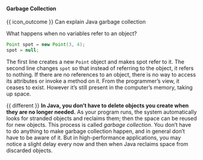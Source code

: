 <div id="title">

#### Garbage Collection

</div>

<span id="prereqs"></span>

<span id="outcomes">{{ icon_outcome }} Can explain Java garbage collection</span>

<div id="body">

What happens when no variables refer to an object?
```java
Point spot = new Point(3, 4);
spot = null;
```
The first line creates a new `Point` object and makes spot refer to it. The second line changes `spot` so that instead of referring to the object, it refers to nothing. If there are no references to an object, there is no way to access its attributes or invoke a method on it. From the programmer’s view, it ceases to exist. However it’s still present in the computer’s memory, taking up space.

{{ different }} **In Java, you don’t have to delete objects you create when they are no longer needed.** As your program runs, the system automatically looks for stranded objects and reclaims them; then the space can be reused for new objects. This process is called _garbage collection_. You don’t have to do anything to make garbage collection happen, and in general don’t have to be aware of it. But in high-performance applications, you may notice a slight delay every now and then when Java reclaims space from discarded objects.

</div>

<div id="extras">
</div>